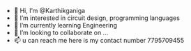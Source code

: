 - 👋 Hi, I’m @Karthikganiga
- 👀 I’m interested in circuit design, programming languages 
- 🌱 I’m currently learning Engineering 
- 💞️ I’m looking to collaborate on ...
- 📫 u can reach me here is my contact number 
7795709455

<!---
Karthikganiga/Karthikganiga is a ✨ special ✨ repository because its `README.md` (this file) appears on your GitHub profile.
You can click the Preview link to take a look at your changes.
--->

